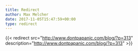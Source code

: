 ```yaml
---
title: Redirect
author: Max Melcher
date: 2017-11-05T15:47:59+00:00
type: redirect
---
```

{{< redirect src="http://www.dontpapanic.com/blog/?p=313" description="http://www.dontpapanic.com/blog/?p=313" >}}
